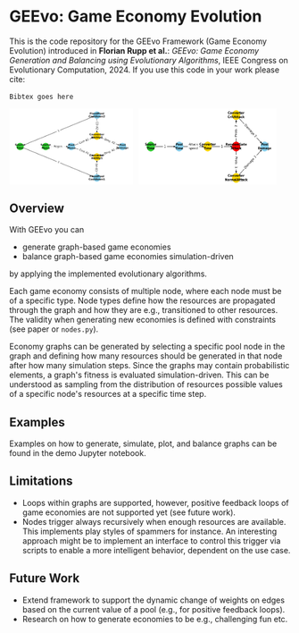 # GEEvo: Game Economy Evolution

This is the code repository for the GEEvo Framework (Game Economy Evolution) introduced in **Florian Rupp et al.**: _GEEvo: Game Economy Generation and Balancing using Evolutionary Algorithms_, IEEE Congress on Evolutionary Computation, 2024.
If you use this code in your work please cite:
```
Bibtex goes here
```

<div style="display: flex; flex-direction: row;">
    <img src="img/mage.png" alt="Mage Economy" style="width: 44%; margin-right: 10px;">
    <img src="img/archer.png" alt="Archer Economy" style="width: 49%; margin-right: 10px;">
</div>


## Overview
With GEEvo you can
* generate graph-based game economies
* balance graph-based game economies simulation-driven

by applying the implemented evolutionary algorithms.

Each game economy consists of multiple node, where each node must be of a specific type.
Node types define how the resources are propagated through the graph and how they are e.g., transitioned
to other resources. The validity when generating new economies is defined with constraints 
(see paper or ``nodes.py``).

Economy graphs can be generated by selecting a specific pool node in the graph and
defining how many resources should be generated in that node after how many simulation steps.
Since the graphs may contain probabilistic elements, a graph's fitness is evaluated
simulation-driven. This can be understood as sampling from the distribution of resources
possible values of a specific node's resources at a specific time step.


## Examples

Examples on how to generate, simulate, plot, and balance graphs can be found in the demo Jupyter notebook.


## Limitations
* Loops within graphs are supported, however, positive feedback loops of game economies are not supported yet (see future work).
* Nodes trigger always recursively when enough resources are available. This implements play styles of spammers for instance. An interesting approach might be to implement an interface to control this trigger via scripts 
to enable a more intelligent behavior, dependent on the use case.


## Future Work
* Extend framework to support the dynamic change of weights on edges based on the current value of a pool (e.g., for positive feedback loops).
* Research on how to generate economies to be e.g., challenging fun etc.